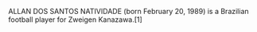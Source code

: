 ALLAN DOS SANTOS NATIVIDADE (born February 20, 1989) is a Brazilian football player for Zweigen Kanazawa.[1]
